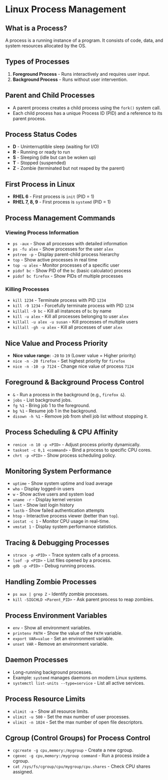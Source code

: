 # Linux Process Management

## What is a Process?
A process is a running instance of a program. It consists of code, data, and system resources allocated by the OS. 

## Types of Processes
1. **Foreground Process** - Runs interactively and requires user input.
2. **Background Process** - Runs without user intervention.

## Parent and Child Processes
- A parent process creates a child process using the `fork()` system call.
- Each child process has a unique Process ID (PID) and a reference to its parent process.

## Process Status Codes
- **D** - Uninterruptible sleep (waiting for I/O)
- **R** - Running or ready to run
- **S** - Sleeping (idle but can be woken up)
- **T** - Stopped (suspended)
- **Z** - Zombie (terminated but not reaped by the parent)

## First Process in Linux
- **RHEL 6** - First process is `init` (PID = 1)
- **RHEL 7, 8, 9** - First process is `systemd` (PID = 1)

## Process Management Commands
### Viewing Process Information
- `ps -aux` - Show all processes with detailed information
- `ps -fu alex` - Show processes for the user `alex`
- `pstree -p` - Display parent-child process hierarchy
- `top` - Show active processes in real time
- `top -u alex` - Monitor processes of a specific user
- `pidof bc` - Show PID of the `bc` (basic calculator) process
- `pidof bc firefox` - Show PIDs of multiple processes

### Killing Processes
- `kill 1234` - Terminate process with PID `1234`
- `kill -9 1234` - Forcefully terminate process with PID `1234`
- `killall -9 bc` - Kill all instances of `bc` by name
- `kill -u alex` - Kill all processes belonging to user `alex`
- `killall -u alex -u susan` - Kill processes of multiple users
- `killall -gh -u alex` - Kill all processes of user `alex`

## Nice Value and Process Priority
- **Nice value range:** `-20` to `19` (Lower value = Higher priority)
- `nice -n -20 firefox` - Set highest priority for `firefox`
- `nice -n -10 -p 7124` - Change nice value of process `7124`

## Foreground & Background Process Control
- `&` - Run a process in the background (e.g., `firefox &`).
- `jobs` - List background jobs.
- `fg %1` - Bring job 1 to the foreground.
- `bg %1` - Resume job 1 in the background.
- `disown -h %1` - Remove job from shell job list without stopping it.

## Process Scheduling & CPU Affinity
- `renice -n 10 -p <PID>` - Adjust process priority dynamically.
- `taskset -c 0,1 <command>` - Bind a process to specific CPU cores.
- `chrt -p <PID>` - Show process scheduling policy.

## Monitoring System Performance
- `uptime` - Show system uptime and load average
- `who` - Display logged-in users
- `w` - Show active users and system load
- `uname -r` - Display kernel version
- `last` - Show last login history
- `lastb` - Show failed authentication attempts
- `htop` - Interactive process viewer (better than `top`).
- `iostat -c 1` - Monitor CPU usage in real-time.
- `vmstat 1` - Display system performance statistics.

## Tracing & Debugging Processes
- `strace -p <PID>` - Trace system calls of a process.
- `lsof -p <PID>` - List files opened by a process.
- `gdb -p <PID>` - Debug running process.

## Handling Zombie Processes
- `ps aux | grep Z` - Identify zombie processes.
- `kill -SIGCHLD <Parent_PID>` - Ask parent process to reap zombies.

## Process Environment Variables
- `env` - Show all environment variables.
- `printenv PATH` - Show the value of the `PATH` variable.
- `export VAR=value` - Set an environment variable.
- `unset VAR` - Remove an environment variable.

## Daemon Processes
- Long-running background processes.
- Example: `systemd` manages daemons on modern Linux systems.
- `systemctl list-units --type=service` - List all active services.

## Process Resource Limits
- `ulimit -a` - Show all resource limits.
- `ulimit -u 500` - Set the max number of user processes.
- `ulimit -n 1024` - Set the max number of open file descriptors.

## Cgroup (Control Groups) for Process Control
- `cgcreate -g cpu,memory:/mygroup` - Create a new cgroup.
- `cgexec -g cpu,memory:/mygroup command` - Run a process inside a cgroup.
- `cat /sys/fs/cgroup/cpu/mygroup/cpu.shares` - Check CPU shares assigned.
